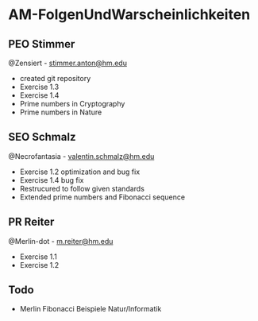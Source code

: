 # AM-FolgenUndWarscheinlichkeiten

## PEO Stimmer
@Zensiert - stimmer.anton@hm.edu
 * created git repository
 * Exercise 1.3
 * Exercise 1.4
 * Prime numbers in Cryptography
 * Prime numbers in Nature

## SEO Schmalz
@Necrofantasia - valentin.schmalz@hm.edu
 * Exercise 1.2 optimization and bug fix
 * Exercise 1.4 bug fix
 * Restrucured to follow given standards
 * Extended prime numbers and Fibonacci sequence

## PR  Reiter 
@Merlin-dot - m.reiter@hm.edu
 * Exercise 1.1
 * Exercise 1.2

## Todo
* Merlin Fibonacci Beispiele Natur/Informatik 

